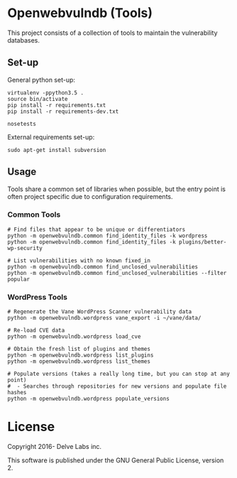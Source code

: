 # Openwebvulndb (Tools)

This project consists of a collection of tools to maintain the vulnerability
databases.


## Set-up

General python set-up:

```
virtualenv -ppython3.5 .
source bin/activate
pip install -r requirements.txt
pip install -r requirements-dev.txt

nosetests
```

External requirements set-up:

```
sudo apt-get install subversion
```

## Usage

Tools share a common set of libraries when possible, but the entry point is
often project specific due to configuration requirements.

### Common Tools

```
# Find files that appear to be unique or differentiators
python -m openwebvulndb.common find_identity_files -k wordpress
python -m openwebvulndb.common find_identity_files -k plugins/better-wp-security

# List vulnerabilities with no known fixed_in
python -m openwebvulndb.common find_unclosed_vulnerabilities
python -m openwebvulndb.common find_unclosed_vulnerabilities --filter popular
```

### WordPress Tools

```
# Regenerate the Vane WordPress Scanner vulnerability data
python -m openwebvulndb.wordpress vane_export -i ~/vane/data/

# Re-load CVE data
python -m openwebvulndb.wordpress load_cve

# Obtain the fresh list of plugins and themes
python -m openwebvulndb.wordpress list_plugins
python -m openwebvulndb.wordpress list_themes

# Populate versions (takes a really long time, but you can stop at any point)
#  - Searches through repositories for new versions and populate file hashes
python -m openwebvulndb.wordpress populate_versions
```

# License

Copyright 2016- Delve Labs inc.

This software is published under the GNU General Public License, version 2.
